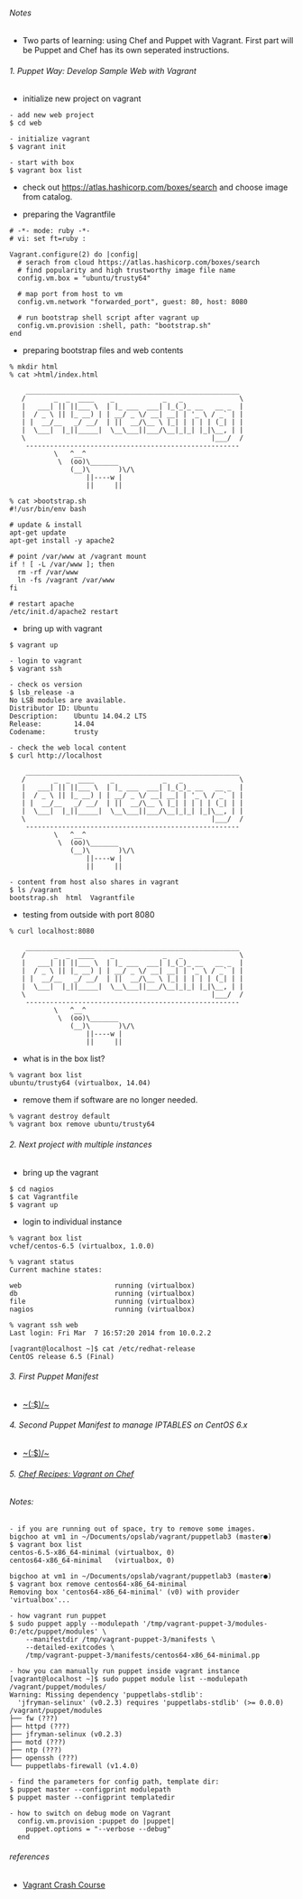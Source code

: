 ###### Notes
- Two parts of learning: using Chef and Puppet with Vagrant. First part will be Puppet and Chef has its own seperated instructions.

###### 1. Puppet Way: Develop Sample Web with Vagrant 
* initialize new project on vagrant
```
- add new web project
$ cd web

- initialize vagrant
$ vagrant init

- start with box
$ vagrant box list
```

* check out https://atlas.hashicorp.com/boxes/search and choose image from catalog.

* preparing the Vagrantfile
```
# -*- mode: ruby -*-
# vi: set ft=ruby :

Vagrant.configure(2) do |config|
  # serach from cloud https://atlas.hashicorp.com/boxes/search
  # find popularity and high trustworthy image file name
  config.vm.box = "ubuntu/trusty64"

  # map port from host to vm
  config.vm.network "forwarded_port", guest: 80, host: 8080

  # run bootstrap shell script after vagrant up
  config.vm.provision :shell, path: "bootstrap.sh"
end
```

* preparing bootstrap files and web contents
```
% mkdir html
% cat >html/index.html

    _____________________________________________________
   /       _  _  ____    _            _   _              \
   |   ___| || ||___ \  | |_ ___  ___| |_(_)_ __   __ _  |
   |  / _ \ || |_ __) | | __/ _ \/ __| __| | '_ \ / _` | |
   | |  __/__   _/ __/  | ||  __/\__ \ |_| | | | | (_| | |
   |  \___|  |_||_____|  \__\___||___/\__|_|_| |_|\__, | |
   \                                              |___/  /
    -----------------------------------------------------
           \   ^__^
            \  (oo)\_______
               (__)\       )\/\
                   ||----w |
                   ||     ||

% cat >bootstrap.sh
#!/usr/bin/env bash

# update & install
apt-get update
apt-get install -y apache2

# point /var/www at /vagrant mount
if ! [ -L /var/www ]; then
  rm -rf /var/www
  ln -fs /vagrant /var/www
fi

# restart apache
/etc/init.d/apache2 restart
```

* bring up with vagrant
```
$ vagrant up

- login to vagrant
$ vagrant ssh

- check os version
$ lsb_release -a
No LSB modules are available.
Distributor ID: Ubuntu
Description:    Ubuntu 14.04.2 LTS
Release:        14.04
Codename:       trusty

- check the web local content
$ curl http://localhost

    _____________________________________________________
   /       _  _  ____    _            _   _              \
   |   ___| || ||___ \  | |_ ___  ___| |_(_)_ __   __ _  |
   |  / _ \ || |_ __) | | __/ _ \/ __| __| | '_ \ / _` | |
   | |  __/__   _/ __/  | ||  __/\__ \ |_| | | | | (_| | |
   |  \___|  |_||_____|  \__\___||___/\__|_|_| |_|\__, | |
   \                                              |___/  /
    -----------------------------------------------------
           \   ^__^
            \  (oo)\_______
               (__)\       )\/\
                   ||----w |
                   ||     ||

- content from host also shares in vagrant
$ ls /vagrant
bootstrap.sh  html  Vagrantfile
```

- testing from outside with port 8080
```
% curl localhost:8080

    _____________________________________________________
   /       _  _  ____    _            _   _              \
   |   ___| || ||___ \  | |_ ___  ___| |_(_)_ __   __ _  |
   |  / _ \ || |_ __) | | __/ _ \/ __| __| | '_ \ / _` | |
   | |  __/__   _/ __/  | ||  __/\__ \ |_| | | | | (_| | |
   |  \___|  |_||_____|  \__\___||___/\__|_|_| |_|\__, | |
   \                                              |___/  /
    -----------------------------------------------------
           \   ^__^
            \  (oo)\_______
               (__)\       )\/\
                   ||----w |
                   ||     ||
```

* what is in the box list?
```
% vagrant box list
ubuntu/trusty64 (virtualbox, 14.04)
```

* remove them if software are no longer needed.
```
% vagrant destroy default
% vagrant box remove ubuntu/trusty64
```

###### 2. Next project with multiple instances
* bring up the vagrant
```
$ cd nagios
$ cat Vagrantfile
$ vagrant up
```

* login to individual instance
```
% vagrant box list
vchef/centos-6.5 (virtualbox, 1.0.0)

% vagrant status
Current machine states:

web                       running (virtualbox)
db                        running (virtualbox)
file                      running (virtualbox)
nagios                    running (virtualbox)

% vagrant ssh web
Last login: Fri Mar  7 16:57:20 2014 from 10.0.2.2

[vagrant@localhost ~]$ cat /etc/redhat-release
CentOS release 6.5 (Final)
```

###### 3. First Puppet Manifest
  - [~\(:$)/~](https://github.com/boonchu/opslab/tree/vagrant1/vagrant/puppetlab1)

###### 4. Second Puppet Manifest to manage IPTABLES on CentOS 6.x
  - [~\(:$)/~](https://github.com/boonchu/opslab/tree/vagrant1/vagrant/puppetlab2)
  
###### 5. [Chef Recipes: Vagrant on Chef](https://github.com/boonchu/opslab/tree/vagrant1/vagrant/cheflab1)

###### Notes:
```
- if you are running out of space, try to remove some images.
bigchoo at vm1 in ~/Documents/opslab/vagrant/puppetlab3 (master●)
$ vagrant box list
centos-6.5-x86_64-minimal (virtualbox, 0)
centos64-x86_64-minimal   (virtualbox, 0)

bigchoo at vm1 in ~/Documents/opslab/vagrant/puppetlab3 (master●)
$ vagrant box remove centos64-x86_64-minimal
Removing box 'centos64-x86_64-minimal' (v0) with provider 'virtualbox'...

- how vagrant run puppet
$ sudo puppet apply --modulepath '/tmp/vagrant-puppet-3/modules-0:/etc/puppet/modules' \
	--manifestdir /tmp/vagrant-puppet-3/manifests \
	--detailed-exitcodes \
	/tmp/vagrant-puppet-3/manifests/centos64-x86_64-minimal.pp

- how you can manually run puppet inside vagrant instance
[vagrant@localhost ~]$ sudo puppet module list --modulepath /vagrant/puppet/modules/
Warning: Missing dependency 'puppetlabs-stdlib':
  'jfryman-selinux' (v0.2.3) requires 'puppetlabs-stdlib' (>= 0.0.0)
/vagrant/puppet/modules
├── fw (???)
├── httpd (???)
├── jfryman-selinux (v0.2.3)
├── motd (???)
├── ntp (???)
├── openssh (???)
└── puppetlabs-firewall (v1.4.0)

- find the parameters for config path, template dir:
$ puppet master --configprint modulepath
$ puppet master --configprint templatedir

- how to switch on debug mode on Vagrant
  config.vm.provision :puppet do |puppet|
    puppet.options = "--verbose --debug"
  end
```

###### references
   - [Vagrant Crash Course](https://sysadmincasts.com/episodes/42-crash-course-on-vagrant-revised)
